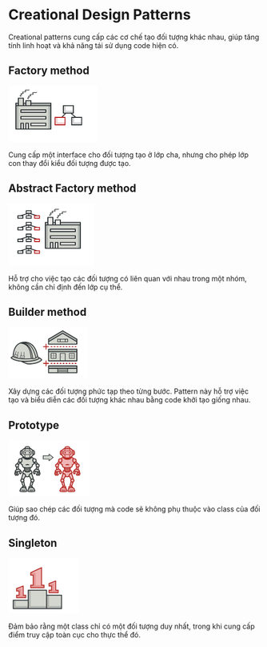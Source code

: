 # Creational Design Patterns 
Creational patterns cung cấp các cơ chế tạo đối tượng khác nhau, giúp tăng tính linh hoạt và khả năng tái sử dụng code hiện có. 

## Factory method 
![factory](./assets/factory.png)

Cung cấp một interface cho đối tượng tạo ở lớp cha, nhưng cho phép lớp con thay đổi kiểu đối tượng được tạo. 

## Abstract Factory method 
![abstract_factory](./assets/abstract_factory.png)

Hỗ trợ cho việc tạo các đối tượng có liên quan với nhau trong một nhóm, không cần chỉ định đến lớp cụ thể. 

## Builder method 
![builder](./assets/builder.png)

Xây dựng các đối tượng phức tạp theo từng bước. Pattern này hỗ trợ việc tạo và biểu diễn các đối tượng khác nhau bằng code khởi tạo giống nhau. 

## Prototype 
![prototpye](./assets/prototype.png)

Giúp sao chép các đối tượng mà code sẽ không phụ thuộc vào class của đối tượng đó. 

## Singleton 
![singleton](./assets/singleton.png)

Đảm bảo rằng một class chỉ có một đối tượng duy nhất, trong khi cung cấp điểm truy cập toàn cục cho thực thể đó. 





